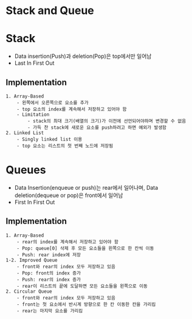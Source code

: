 Stack and Queue
=====
# Stack
* Data insertion(Push)과 deletion(Pop)은 top에서만 일어남
* Last In First Out

## Implementation
    1. Array-Based
        - 왼쪽에서 오른쪽으로 요소를 추가
        - top 요소의 index를 계속해서 저장하고 있어야 함
        - Limitation
            - stack의 최대 크기(배열의 크기)가 이전에 선언되어야하며 변경할 수 없음
            - 가득 찬 stack에 새로운 요소를 push하려고 하면 예외가 발생함
    2. Linked List
        - Singly linked list 이용
        - top 요소는 리스트의 첫 번째 노드에 저장됨

# Queues
* Data Insertion(enqueue or push)는 rear에서 일어나며, Data deletion(dequeue or pop)은 front에서 일어남
* First In First Out

## Implementation
    1. Array-Based
        - rear의 index를 계속해서 저장하고 있어야 함
        - Pop: queue[0] 삭제 후 모든 요소들을 왼쪽으로 한 칸씩 이동
        - Push: rear index에 저장
    1-2. Improved Queue
        - front와 rear의 index 모두 저장하고 있음
        - Pop: front의 index 증가
        - Push: rear의 index 증가
        - rear이 리스트의 끝에 도달하면 모든 요소들을 왼쪽으로 이동
    2. Circular Queue
        - front와 rear의 index 모두 저장하고 있음
        - front는 첫 요소에서 반시계 방향으로 한 칸 이동한 칸을 가리킴
        - rear는 마지막 요소를 가리킴
        